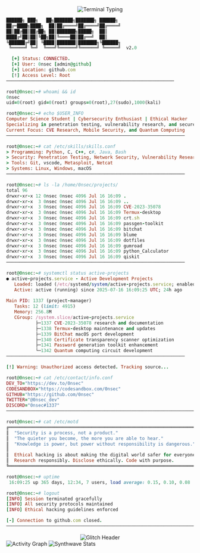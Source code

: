 <div align="center">

<img src="https://readme-typing-svg.herokuapp.com?font=Fira+Code&size=18&duration=2000&pause=500&color=bb9af7&background=1a1b27&center=true&vCenter=true&width=1010&height=50&lines=Welcome+to+0nsec+terminal;root@0nsec:~%23+whoami;Computer+Science+Student;Cybersecurity+Enthusiast;CVE+Researcher;Ethical+Hacker;Quantum+Computing+Explorer;Mobile+Security+Specialist" alt="Terminal Typing" />

</div>


```ruby
██████╗ ███╗   ██╗███████╗███████╗ ██████╗
██╔═████╗████╗  ██║██╔════╝██╔════╝██╔════╝
██║██╔██║██╔██╗ ██║███████╗█████╗  ██║     
████╔╝██║██║╚██╗██║╚════██║██╔══╝  ██║     
╚██████╔╝██║ ╚████║███████║███████╗╚██████╗
 ╚═════╝ ╚═╝  ╚═══╝╚══════╝╚══════╝ ╚═════╝  v2.0

  [+] Status: CONNECTED.
  [+] User: 0nsec [admin@github]
  [+] Location: github.com
  [!] Access Level: Root
───────────────────────────────────────────────────────────────
```
```ruby
root@0nsec:~# whoami && id
0nsec
uid=0(root) gid=0(root) groups=0(root),27(sudo),1000(kali)

root@0nsec:~# echo $USER_INFO
Computer Science Student | Cybersecurity Enthusiast | Ethical Hacker
Specializing in penetration testing, vulnerability research, and secure coding
Current Focus: CVE Research, Mobile Security, and Quantum Computing
───────────────────────────────────────────────────────────────────
```
```ruby
root@0nsec:~# cat /etc/skills/skills.conf
> Programming: Python, C, C++, c#, Java, Bash
> Security: Penetration Testing, Network Security, Vulnerability Research
> Tools: Git, vscode, Metasploit, Netcat
> Systems: Linux, Windows, macOS
───────────────────────────────────────────────────────────────────
```
```ruby
root@0nsec:~# ls -la /home/0nsec/projects/
total 96
drwxr-xr-x 12 0nsec 0nsec 4096 Jul 16 16:09 .
drwxr-xr-x  3 0nsec 0nsec 4096 Jul 16 16:09 ..
drwxr-xr-x  3 0nsec 0nsec 4096 Jul 16 16:09 CVE-2023-35078
drwxr-xr-x  3 0nsec 0nsec 4096 Jul 16 16:09 Termux-desktop
drwxr-xr-x  3 0nsec 0nsec 4096 Jul 16 16:09 crt.sh
drwxr-xr-x  3 0nsec 0nsec 4096 Jul 16 16:09 passgen-toolkit
drwxr-xr-x  3 0nsec 0nsec 4096 Jul 16 16:09 bitchat
drwxr-xr-x  3 0nsec 0nsec 4096 Jul 16 16:09 blume
drwxr-xr-x  3 0nsec 0nsec 4096 Jul 16 16:09 dotfiles
drwxr-xr-x  3 0nsec 0nsec 4096 Jul 16 16:09 gumroad
drwxr-xr-x  3 0nsec 0nsec 4096 Jul 16 16:09 python_Calculator
drwxr-xr-x  3 0nsec 0nsec 4096 Jul 16 16:09 qiskit
───────────────────────────────────────────────────────────────────
```
```ruby
root@0nsec:~# systemctl status active-projects
● active-projects.service - Active Development Projects
   Loaded: loaded (/etc/systemd/system/active-projects.service; enabled)
   Active: active (running) since 2025-07-16 16:09:25 UTC; 24h ago
   
Main PID: 1337 (project-manager)
   Tasks: 12 (limit: 4915)
   Memory: 256.8M
   CGroup: /system.slice/active-projects.service
           ├─1337 CVE-2023-35078 research and documentation
           ├─1338 Termux-desktop maintenance and updates
           ├─1339 BitChat macOS port development
           ├─1340 Certificate transparency scanner optimization
           ├─1341 Password generation toolkit enhancement
           └─1342 Quantum computing circuit development
───────────────────────────────────────────────────────────────────
```

```ruby
[!] Warning: Unauthorized access detected. Tracking source...
```
```ruby
root@0nsec:~# cat /etc/contact/info.conf
DEV_TO="https://dev.to/0nsec"
CODESANDBOX="https://codesandbox.com/0nsec"
GITHUB="https://github.com/0nsec"
TWITTER="@0nsec_dev"
DISCORD="0nsec#1337"
───────────────────────────────────────────────────────────────────────────
```
```ruby
root@0nsec:~# cat /etc/motd
╔════════════════════════════════════════════════════════════════════════════╗
║  "Security is a process, not a product."                                   ║
║  "The quieter you become, the more you are able to hear."                  ║
║  "Knowledge is power, but power without responsibility is dangerous."      ║
║                                                                            ║
║  Ethical hacking is about making the digital world safer for everyone.     ║
║  Research responsibly. Disclose ethically. Code with purpose.              ║
╚════════════════════════════════════════════════════════════════════════════╝

root@0nsec:~# uptime
 16:09:25 up 365 days, 12:34, 7 users, load average: 0.15, 0.10, 0.08

root@0nsec:~# logout
[INFO] Session terminated gracefully
[INFO] All security protocols maintained
[INFO] Ethical hacking guidelines enforced

[-] Connection to github.com closed.
───────────────────────────────────────────────────────────────────────────

```
<div align="center">

<img src="https://capsule-render.vercel.app/api?type=waving&color=gradient&customColorList=0,2,2,5,30&height=300&section=header&text=0nsec&fontSize=90&fontColor=ffffff&animation=fadeIn&fontAlignY=38&desc=Cybersecurity%20Researcher%20|%20Ethical%20Hacker%20|%20CVE%20Hunter&descSize=20&descAlignY=60" alt="Glitch Header" />

</div>

<img src="https://github-readme-activity-graph.vercel.app/graph?username=0nsec&theme=tokyo-night&hide_border=true&bg_color=1a1b27&color=f7768e&line=bb9af7&point=c0caf5" alt="Activity Graph" />

<img src="https://github-readme-stats.vercel.app/api?username=0nsec&show_icons=true&theme=synthwave&hide_border=true&bg_color=1a1b27&title_color=f7768e&icon_color=bb9af7&text_color=c0caf5&count_private=true&include_all_commits=true" alt="Synthwave Stats" />

</div>


